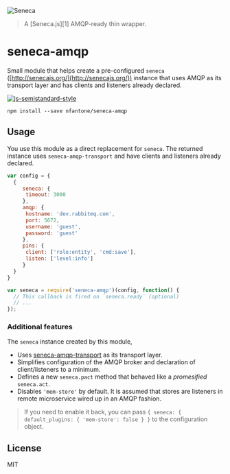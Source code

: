 ![Seneca](http://senecajs.org/files/assets/seneca-logo.png)

> A [Seneca.js][1] AMQP-ready thin wrapper.

# seneca-amqp
Small module that helps create a pre-configured `seneca` ([http://senecajs.org/](http://senecajs.org/)) instance that uses AMQP as its transport layer and has clients and listeners already declared.

[![js-semistandard-style](https://cdn.rawgit.com/flet/semistandard/master/badge.svg)](https://github.com/Flet/semistandard)

```
npm install --save nfantone/seneca-amqp
```

## Usage
You use this module as a direct replacement for `seneca`. The returned instance uses `seneca-amqp-transport` and have clients and listeners already declared.

```javascript
var config = {
  {
     seneca: {
      timeout: 3000
     },
     amqp: {
      hostname: 'dev.rabbitmq.com',
      port: 5672,
      username: 'guest',
      password: 'guest'
     },
     pins: {
      client: ['role:entity', 'cmd:save'],
      listen: ['level:info']
     }
  }
}

var seneca = require('seneca-amqp')(config, function() {
  // This callback is fired on `seneca.ready` (optional)
  // ...
});
```

### Additional features
The `seneca` instance created by this module,
- Uses [seneca-amqp-transport](https://github.com/disintegrator/seneca-amqp-transport) as its transport layer.
- Simplifies configuration of the AMQP broker and declaration of client/listeners to a minimum.
- Defines a new `seneca.pact` method that behaved like a _promesified_ `seneca.act`.
- Disables `'mem-store'` by default. It is assumed that stores are listeners in remote microservice wired up in an AMQP fashion.

> If you need to enable it back, you can pass `{ seneca: { default_plugins: { 'mem-store': false } }` to the configuration object.

## License
MIT
